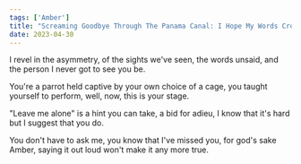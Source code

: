 ```yaml
---
tags: ['Amber']
title: "Screaming Goodbye Through The Panama Canal: I Hope My Words Crossed The Atlantic"
date: 2023-04-30
---
```


I revel in the asymmetry,
of the sights we've seen,
the words unsaid, and the
person I never got to see you be.

You're a parrot held captive
by your own choice of a cage,
you taught yourself to perform,
well, now, this is your stage.

"Leave me alone"
is a hint you can take,
a bid for adieu,
I know that it's hard
but I suggest that you do.

You don't have to ask me,
you know that I've missed you,
for god's sake Amber,
saying it out loud
won't make it any more true.
